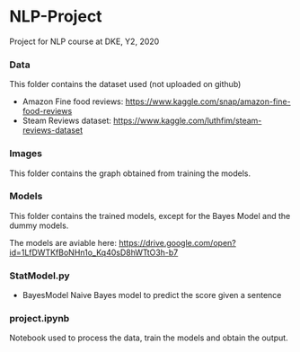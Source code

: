 # NLP-Project

Project for NLP course at DKE, Y2, 2020

### Data

This folder contains the dataset used (not uploaded on github)
* Amazon Fine food reviews: https://www.kaggle.com/snap/amazon-fine-food-reviews
* Steam Reviews dataset: https://www.kaggle.com/luthfim/steam-reviews-dataset

### Images

This folder contains the graph obtained from training the models.

### Models

This folder contains the trained models, except for the Bayes Model and the dummy models.

The models are aviable here: https://drive.google.com/open?id=1LfDWTKfBoNHn1o_Kq40sD8hWTtO3h-b7

### StatModel.py

* BayesModel
 Naive Bayes model to predict the score given a sentence
 
 
### project.ipynb
 
 Notebook used to process the data, train the models and obtain the output.
 
